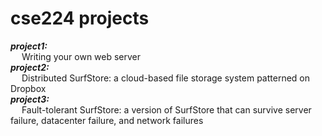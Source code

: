 # cse224 projects
***project1:***  
&emsp; Writing your own web server  
***project2:***  
&emsp; Distributed SurfStore: a cloud-based file storage system patterned on Dropbox  
***project3:***  
&emsp; Fault-tolerant SurfStore: a version of SurfStore that can survive server failure, datacenter failure, and network failures
